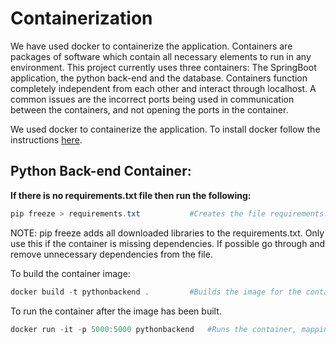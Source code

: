 # Containerization
We have used docker to containerize the application. Containers are packages of software which contain all necessary elements to run in any environment. This project currently uses three containers: The SpringBoot application, the python back-end and the database. Containers function completely independent from each other and interact through localhost. A common issues are the incorrect ports being used in communication between the containers, and not opening the ports in the container.

We used docker to containerize the application. To install docker follow the instructions [here](https://docs.docker.com/engine/install/).

## Python Back-end Container:

**If there is no requirements.txt file then run the following:**
```powershell
pip freeze > requirements.txt			#Creates the file requirements.txt
```
NOTE: pip freeze adds all downloaded libraries to the requirements.txt. Only use this if the container is missing dependencies. If possible go through and remove unnecessary dependencies from the file.

To build the container image:
```powershell
docker build -t pythonbackend .			#Builds the image for the container
```

To run the container after the image has been built.
```powershell
docker run -it -p 5000:5000 pythonbackend	#Runs the container, mapping port 5000 container port 5000
```

